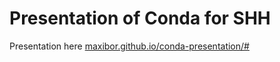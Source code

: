 # Presentation of Conda for SHH
Presentation here [maxibor.github.io/conda-presentation/#](https://maxibor.github.io/conda-presentation)
